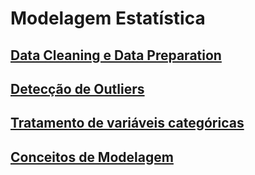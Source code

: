 # Modelagem Estatística

## [Data Cleaning e Data Preparation](https://github.com/vpaula07/data_analytics/blob/main/DataCleaning.ipynb)

## [Detecção de Outliers](https://github.com/vpaula07/data_analytics/blob/main/Substituindo_Tratando_outliers.ipynb)

## [Tratamento de variáveis categóricas](https://github.com/vpaula07/data_analytics/blob/main/Tratamento_categoricas.ipynb)

## [Conceitos de Modelagem](https://github.com/vpaula07/data_analytics/blob/main/Modelagem.ipynb)
